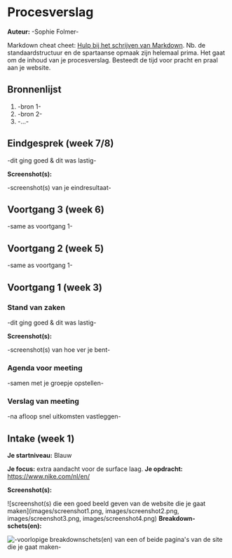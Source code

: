 # Procesverslag
**Auteur:** -Sophie Folmer-

Markdown cheat cheet: [Hulp bij het schrijven van Markdown](https://github.com/adam-p/markdown-here/wiki/Markdown-Cheatsheet). Nb. de standaardstructuur en de spartaanse opmaak zijn helemaal prima. Het gaat om de inhoud van je procesverslag. Besteedt de tijd voor pracht en praal aan je website.



## Bronnenlijst
1. -bron 1-
2. -bron 2-
3. -...-



## Eindgesprek (week 7/8)

-dit ging goed & dit was lastig-

**Screenshot(s):**

-screenshot(s) van je eindresultaat-



## Voortgang 3 (week 6)

-same as voortgang 1-



## Voortgang 2 (week 5)

-same as voortgang 1-



## Voortgang 1 (week 3)

### Stand van zaken

-dit ging goed & dit was lastig-

**Screenshot(s):**

-screenshot(s) van hoe ver je bent-

### Agenda voor meeting

-samen met je groepje opstellen-

### Verslag van meeting

-na afloop snel uitkomsten vastleggen-



## Intake (week 1)

**Je startniveau:** Blauw

**Je focus:** extra aandacht voor de surface laag. 
**Je opdracht:** https://www.nike.com/nl/en/

**Screenshot(s):**

![screenshot(s) die een goed beeld geven van de website die je gaat maken](images/screenshot1.png, images/screenshot2.png, images/screenshot3.png, images/screenshot4.png)
**Breakdown-schets(en):**

![-voorlopige breakdownschets(en) van een of beide pagina's van de site die je gaat maken-](images/breakdown.jpg)



